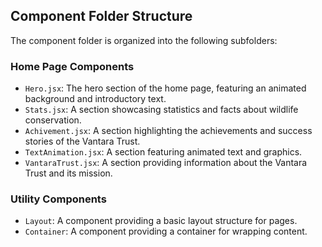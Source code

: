 ## Component Folder Structure

The component folder is organized into the following subfolders:

### Home Page Components

* `Hero.jsx`: The hero section of the home page, featuring an animated background and introductory text.
* `Stats.jsx`: A section showcasing statistics and facts about wildlife conservation.
* `Achivement.jsx`: A section highlighting the achievements and success stories of the Vantara Trust.
* `TextAnimation.jsx`: A section featuring animated text and graphics.
* `VantaraTrust.jsx`: A section providing information about the Vantara Trust and its mission.


### Utility Components

* `Layout`: A component providing a basic layout structure for pages.
* `Container`: A component providing a container for wrapping content.


